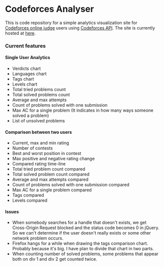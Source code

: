# Codeforces Analyser

This is code repository for a simple analytics visualization site for [Codeforces online judge](http://codeforces.com/) users using [Codeforces API](https://codeforces.com/apiHelp). The site is currently hosted at [here](https://cfviz.netlify.com/).

### Current features

#### Single User Analytics
* Verdicts chart
* Languages chart
* Tags chart
* Levels chart
* Total tried problems count
* Total solved problems count
* Average and max attempts
* Count of problems solved with one submission
* Max AC for a single problem (It indicates in how many ways someone solved a problem)
* List of unsolved problems

#### Comparison between two users
* Current, max and min rating
* Number of contests
* Best and worst position in contest
* Max positive and negative rating change
* Compared rating time-line
* Total tried problem count compared
* Total solved problem count compared
* Average and max attempts compared
* Count of problems solved with one submission compared
* Max AC for a single problem compared
* Tags compared
* Levels compared


#### Issues
* When somebody searches for a handle that doesn't exists, we get  Cross-Origin Request blocked and the status code becomes 0 in jQuery. So we can't determine if the user doesn't really exists or some other network problem occurs.
* Firefox hangs for a while when drawing the tags comparison chart. Probably because it's big. I have plan to divide that chart in two parts.
* When counting number of solved problems, some problems that appear both on div 1 and div 2  get counted twice.
